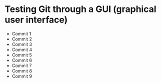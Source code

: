 # Testing Git through a GUI (graphical user interface)

- Commit 1
- Commit 2
- Commit 3
- Commit 4
- Commit 5
- Commit 6
- Commit 7 
- Commit 8
- Commit 9
